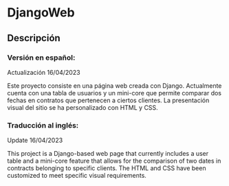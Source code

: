 # DjangoWeb
## Descripción
### Versión en español:
Actualización 16/04/2023

Este proyecto consiste en una página web creada con Django. Actualmente cuenta con una tabla de usuarios y un mini-core que permite comparar dos fechas en contratos que pertenecen a ciertos clientes. La presentación visual del sitio se ha personalizado con HTML y CSS.

### Traducción al inglés:

Update 16/04/2023

This project is a Django-based web page that currently includes a user table and a mini-core feature that allows for the comparison of two dates in contracts belonging to specific clients. The HTML and CSS have been customized to meet specific visual requirements.
